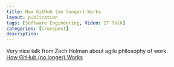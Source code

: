 ```yaml
---
title: How GitHub (no longer) Works
layout: publication
tags: [Software Engineering, Video: IT Talk]
categories: [Crosspost]
description:
---
```


Very nice talk from Zach Holman about agile philosophy of work.<br />
<a href="http://www.infoq.com/presentations/github-evolution#.Uou26dxuj4M.blogger">How GitHub (no longer) Works</a>
